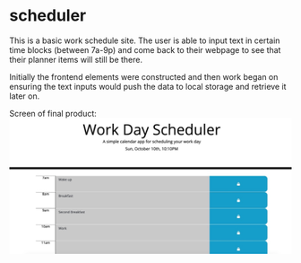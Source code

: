 # scheduler

This is a basic work schedule site. The user is able to input text in certain time blocks (between 7a-9p) and come back to their webpage to see that their planner items will still be there.

Initially the frontend elements were constructed and then work began on ensuring the text inputs would push the data to local storage and retrieve it later on.

Screen of final product:
![Screenshot](finalProduct.jpeg)